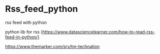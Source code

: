 # Rss_feed_python
rss feed with python 

python lib for rss  {https://www.datasciencelearner.com/how-to-read-rss-feed-in-python/}

https://www.themarker.com/srv/tm-technation


